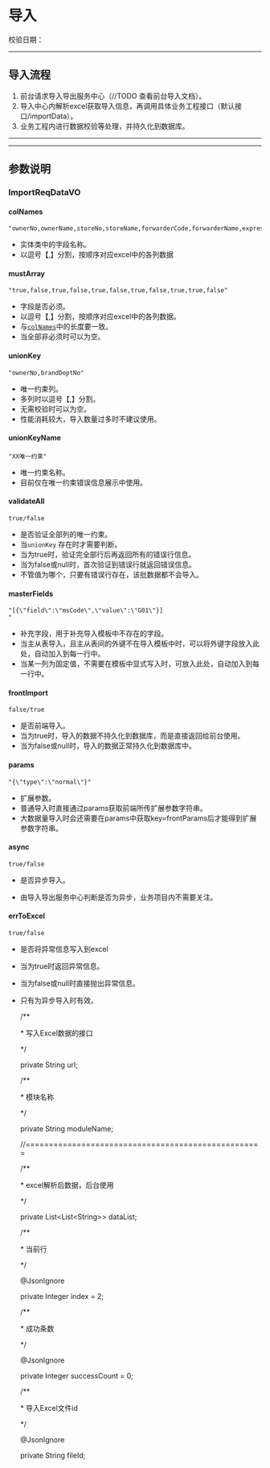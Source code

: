 # 导入

校验日期：

---

## 导入流程

1. 前台请求导入导出服务中心（//TODO 查看前台导入文档）。
2. 导入中心内解析excel获取导入信息，再调用具体业务工程接口（默认接口/importData）。
3. 业务工程内进行数据校验等处理，并持久化到数据库。

---





---

## 参数说明

### ImportReqDataVO

#### colNames

```
"ownerNo,ownerName,storeNo,storeName,forwarderCode,forwarderName,expressFlag,expressFlagName,remarks"
```

* 实体类中的字段名称。
* 以逗号【,】分割，按顺序对应excel中的各列数据

#### mustArray

```
"true,false,true,false,true,false,true,false,true,true,false"
```

* 字段是否必须。
* 以逗号【,】分割，按顺序对应excel中的各列数据。
* 与[`colNames`](#colnames)中的长度要一致。
* 当全部非必须时可以为空。

#### unionKey

```
"ownerNo,brandDeptNo"
```

* 唯一约束列。
* 多列时以逗号【,】分割。
* 无需校验时可以为空。
* 性能消耗较大，导入数量过多时不建议使用。

#### unionKeyName

```
"XX唯一约束"
```

* 唯一约束名称。
* 目前仅在唯一约束错误信息展示中使用。

#### validateAll

```
true/false
```

* 是否验证全部列的唯一约束。
* 当`unionKey` 存在时才需要判断。
* 当为true时，验证完全部行后再返回所有的错误行信息。
* 当为false或null时，首次验证到错误行就返回错误信息。
* 不管值为哪个，只要有错误行存在，该批数据都不会导入。

#### masterFields

```
"[{\"field\":\"msCode\",\"value\":\"G01\"}]"
```

* 补充字段，用于补充导入模板中不存在的字段。
* 当主从表导入，且主从表间的外键不在导入模板中时，可以将外键字段放入此处，自动加入到每一行中。
* 当某一列为固定值，不需要在模板中显式写入时，可放入此处，自动加入到每一行中。

#### frontImport

```
false/true
```

* 是否前端导入。
* 当为true时，导入的数据不持久化到数据库，而是直接返回给前台使用。
* 当为false或null时，导入的数据正常持久化到数据库中。

#### params

```
"{\"type\":\"normal\"}"
```

* 扩展参数。
* 普通导入时直接通过params获取前端所传扩展参数字符串。
* 大数据量导入时会还需要在params中获取key=frontParams后才能得到扩展参数字符串。

#### async

```
true/false
```

* 是否异步导入。

* 由导入导出服务中心判断是否为异步，业务项目内不需要关注。

#### errToExcel

```
true/false
```

* 是否将异常信息写入到excel
* 当为true时返回异常信息。
* 当为false或null时直接抛出异常信息。
* 只有为异步导入时有效。  

    /\*\*

     \* 写入Excel数据的接口

     \*/

    private String url;



    /\*\*

     \* 模块名称

     \*/

    private String moduleName;



    //===================================================

    /\*\*

     \* excel解析后数据，后台使用

     \*/

    private List&lt;List&lt;String&gt;&gt; dataList;



    /\*\*

     \* 当前行

     \*/

    @JsonIgnore

    private Integer index = 2;



    /\*\*

     \* 成功条数

     \*/

    @JsonIgnore

    private Integer successCount = 0;

    /\*\*

     \* 导入Excel文件id

     \*/

    @JsonIgnore

    private String fileId;



